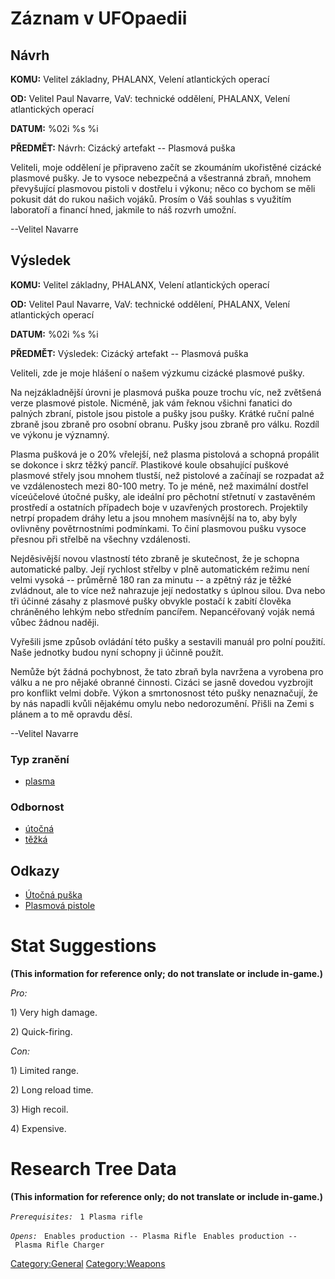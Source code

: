 # Záznam v UFOpaedii

## Návrh

**KOMU:** Velitel základny, PHALANX, Velení atlantických operací

**OD:** Velitel Paul Navarre, VaV: technické oddělení, PHALANX, Velení
atlantických operací

**DATUM:** %02i %s %i

**PŘEDMĚT:** Návrh: Cizácký artefakt -- Plasmová puška

Veliteli, moje oddělení je připraveno začít se zkoumáním ukořistěné
cizácké plasmové pušky. Je to vysoce nebezpečná a všestranná zbraň,
mnohem převyšující plasmovou pistoli v dostřelu i výkonu; něco co bychom
se měli pokusit dát do rukou našich vojáků. Prosím o Váš souhlas s
využitím laboratoří a financí hned, jakmile to náš rozvrh umožní.

--Velitel Navarre

## Výsledek

**KOMU:** Velitel základny, PHALANX, Velení atlantických operací

**OD:** Velitel Paul Navarre, VaV: technické oddělení, PHALANX, Velení
atlantických operací

**DATUM:** %02i %s %i

**PŘEDMĚT:** Výsledek: Cizácký artefakt -- Plasmová puška

Veliteli, zde je moje hlášení o našem výzkumu cizácké plasmové pušky.

Na nejzákladnější úrovni je plasmová puška pouze trochu víc, než
zvětšená verze plasmové pistole. Nicméně, jak vám řeknou všichni
fanatici do palných zbraní, pistole jsou pistole a pušky jsou pušky.
Krátké ruční palné zbraně jsou zbraně pro osobní obranu. Pušky jsou
zbraně pro válku. Rozdíl ve výkonu je významný.

Plasma pušková je o 20% vřelejší, než plasma pistolová a schopná
propálit se dokonce i skrz těžký pancíř. Plastikové koule obsahující
puškové plasmové střely jsou mnohem tlustší, než pistolové a začínají se
rozpadat až ve vzdálenostech mezi 80-100 metry. To je méně, než
maximální dostřel víceúčelové útočné pušky, ale ideální pro pěchotní
střetnutí v zastavěném prostředí a ostatních případech boje v uzavřených
prostorech. Projektily netrpí propadem dráhy letu a jsou mnohem
masívnější na to, aby byly ovlivněny povětrnostními podmínkami. To činí
plasmovou pušku vysoce přesnou při střelbě na všechny vzdálenosti.

Nejděsivější novou vlastností této zbraně je skutečnost, že je schopna
automatické palby. Její rychlost střelby v plně automatickém režimu není
velmi vysoká -- průměrně 180 ran za minutu -- a zpětný ráz je těžké
zvládnout, ale to více než nahrazuje její nedostatky s úplnou silou. Dva
nebo tři účinné zásahy z plasmové pušky obvykle postačí k zabití člověka
chráněného lehkým nebo středním pancířem. Nepancéřovaný voják nemá vůbec
žádnou naději.

Vyřešili jsme způsob ovládání této pušky a sestavili manuál pro polní
použití. Naše jednotky budou nyní schopny ji účinně použít.

Nemůže být žádná pochybnost, že tato zbraň byla navržena a vyrobena pro
válku a ne pro nějaké obranné činnosti. Cizáci se jasně dovedou
vyzbrojit pro konflikt velmi dobře. Výkon a smrtonosnost této pušky
nenaznačují, že by nás napadli kvůli nějakému omylu nebo nedorozumění.
Přišli na Zemi s plánem a to mě opravdu děsí.

--Velitel Navarre

### Typ zranění

- [plasma](Damage/plasma "wikilink")

### Odbornost

- [útočná](Skills/assault "wikilink")
- [těžká](Skills/heavy "wikilink")

## Odkazy

- [Útočná puška](Vybavení/Hlavní_zbraně/Útočná_puška "wikilink")
- [Plasmová
  pistole](Vybavení/Záložní_zbraně/Plasmová_pistole "wikilink")

# Stat Suggestions

**(This information for reference only; do not translate or include
in-game.)**

*Pro:*

1\) Very high damage.

2\) Quick-firing.

*Con:*

1\) Limited range.

2\) Long reload time.

3\) High recoil.

4\) Expensive.

# Research Tree Data

**(This information for reference only; do not translate or include
in-game.)**

*`Prerequisites:`*
` 1 Plasma rifle`

*`Opens:`*
` Enables production -- Plasma Rifle`
` Enables production -- Plasma Rifle Charger`

[Category:General](Category:General "wikilink")
[Category:Weapons](Category:Weapons "wikilink")